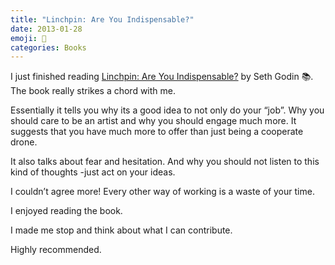 ```yaml
---
title: "Linchpin: Are You Indispensable?"
date: 2013-01-28
emoji: 📖
categories: Books
---
```


I just finished reading [Linchpin: Are You Indispensable?](https://micro.blog/books/9781591843160) by Seth Godin 📚. The book really strikes a chord with me.

Essentially it tells you why its a good idea to not only do your “job”. Why you should care to be an artist and why you should engage much more. It suggests that you have much more to offer than just being a cooperate drone.

It also talks about fear and hesitation. And why you should not listen to this kind of thoughts -just act on your ideas.

I couldn’t agree more! Every other way of working is a waste of your time.

I enjoyed reading the book.

I made me stop and think about what I can contribute.

Highly recommended.